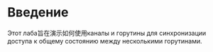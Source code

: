 # Введение

Этот лаба旨在演示如何使用каналы и горутины для синхронизации доступа к общему состоянию между несколькими горутинами.
